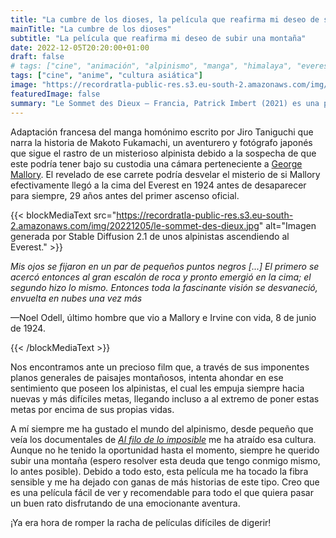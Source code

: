 ```yaml
---
title: "La cumbre de los dioses, la película que reafirma mi deseo de subir una montaña"
mainTitle: "La cumbre de los dioses"
subtitle: "La película que reafirma mi deseo de subir una montaña"
date: 2022-12-05T20:20:00+01:00
draft: false
# tags: ["cine", "animación", "alpinismo", "manga", "himalaya", "everest", "fotografía"]
tags: ["cine", "anime", "cultura asiática"]
image: "https://recordratla-public-res.s3.eu-south-2.amazonaws.com/img/20221205/le-sommet-des-dieux-750.jpg"
featuredImage: false
summary: "Le Sommet des Dieux — Francia, Patrick Imbert (2021) es una película que me ha tocado la fibra sensible y me ha dejado con ganas de más historias de alpinismo."
---
```


Adaptación francesa del manga homónimo escrito por Jiro Taniguchi que narra la historia de Makoto Fukamachi, un aventurero y fotógrafo japonés que sigue el rastro de un misterioso alpinista debido a la sospecha de que este podría tener bajo su custodia una cámara perteneciente a [George Mallory](https://es.wikipedia.org/wiki/George_Leigh_Mallory). El revelado de ese carrete podría desvelar el misterio de si Mallory efectivamente llegó a la cima del Everest en 1924 antes de desaparecer para siempre, 29 años antes del primer ascenso oficial.

{{< blockMediaText src="https://recordratla-public-res.s3.eu-south-2.amazonaws.com/img/20221205/le-sommet-des-dieux.jpg" alt="Imagen generada por Stable Diffusion 2.1 de unos alpinistas ascendiendo al Everest." >}}
<p><em>Mis ojos se fijaron en un par de pequeños puntos negros [...] El primero se acercó entonces al gran escalón de roca y pronto emergió en la cima; el segundo hizo lo mismo. Entonces toda la fascinante visión se desvaneció, envuelta en nubes una vez más</em></p>
<p>—Noel Odell, último hombre que vio a Mallory e Irvine con vida, 8 de junio de 1924.</p>
{{< /blockMediaText >}}

Nos encontramos ante un precioso film que, a través de sus imponentes planos generales de paisajes montañosos, intenta ahondar en ese sentimiento que poseen los alpinistas, el cual les empuja siempre hacia nuevas y más difíciles metas, llegando incluso a al extremo de poner estas metas por encima de sus propias vidas.

A mí siempre me ha gustado el mundo del alpinismo, desde pequeño que veía los documentales de [*Al filo de lo imposible*](https://es.wikipedia.org/wiki/Al_filo_de_lo_imposible) me ha atraído esa cultura. Aunque no he tenido la oportunidad hasta el momento, siempre he querido subir una montaña (espero resolver esta deuda que tengo conmigo mismo, lo antes posible). Debido a todo esto, esta película me ha tocado la fibra sensible y me ha dejado con ganas de más historias de este tipo. Creo que es una película fácil de ver y recomendable para todo el que quiera pasar un buen rato disfrutando de una emocionante aventura.

¡Ya era hora de romper la racha de películas difíciles de digerir!

